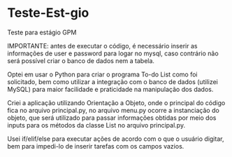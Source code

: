# Teste-Est-gio
Teste para estágio GPM

IMPORTANTE: antes de executar o código, é necessário inserir as informações de user e password para logar no mysql, caso contrário não será possível criar o banco de dados nem a tabela.

Optei em usar o Python para criar o programa To-do List como foi solicitado, bem como utilizar a integração com o banco de dados (utilizei MySQL) para maior facilidade e praticidade na manipulação dos dados.

Criei a aplicação utilizando Orientação a Objeto, onde o principal do código fica no arquivo principal.py, no arquivo menu.py ocorre a instanciação do objeto, que será utilizado para passar informações obtidas por meio dos inputs para os métodos da classe List no arquivo principal.py.

Usei if/elif/else para executar ações de acordo com o que o usuário digitar, bem para impedi-lo de inserir tarefas com os campos vazios.



